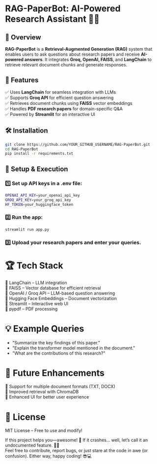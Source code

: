 # RAG-PaperBot: AI-Powered Research Assistant 🤖📄  

## 📝 Overview  
**RAG-PaperBot** is a **Retrieval-Augmented Generation (RAG)** system that enables users to ask questions about research papers and receive **AI-powered answers**. It integrates **Groq, OpenAI, FAISS**, and **LangChain** to retrieve relevant document chunks and generate responses.  

## 🚀 Features  
  ✅ Uses **LangChain** for seamless integration with LLMs  
  ✅ Supports **Groq API** for efficient question answering  
  ✅ Retrieves document chunks using **FAISS** vector embeddings  
  ✅ Handles **PDF research papers** for domain-specific Q&A  
  ✅ Powered by **Streamlit** for an interactive UI  

## 🛠️ Installation  
  ```bash
  git clone https://github.com/YOUR_GITHUB_USERNAME/RAG-PaperBot.git  
  cd RAG-PaperBot  
  pip install -r requirements.txt
  ```

## 📌 Setup & Execution

### 1️⃣ Set up API keys in a .env file:
  ```sh
  OPENAI_API_KEY=your_openai_api_key  
  GROQ_API_KEY=your_groq_api_key  
  HF_TOKEN=your_huggingface_token
  ```

### 2️⃣ Run the app:
  ```sh
  streamlit run app.py
  ````

### 3️⃣ Upload your research papers and enter your queries.

# 🏆 Tech Stack
  🔹 LangChain – LLM integration<br>
  🔹 FAISS – Vector database for efficient retrieval <br>
  🔹 OpenAI / Groq API – LLM-based question answering <br>
  🔹 Hugging Face Embeddings – Document vectorization <br>
  🔹 Streamlit – Interactive web UI <br>
  🔹 pypdf – PDF processing <br>

# 💡 Example Queries
- "Summarize the key findings of this paper." <br>
- "Explain the transformer model mentioned in the document." <br>
- "What are the contributions of this research?"

# 🔮 Future Enhancements
  🚀 Support for multiple document formats (TXT, DOCX) <br>
  🚀 Improved retrieval with ChromaDB <br>
  🚀 Enhanced UI for better user experience <br>

# 📜 License
  MIT License – Free to use and modify! 

If this project helps you—awesome! 🎉 If it crashes… well, let’s call it an undocumented feature. 🚀🔥 <br>
Feel free to contribute, report bugs, or just stare at the code in awe (or confusion). Either way, happy coding! 😎💻
  


